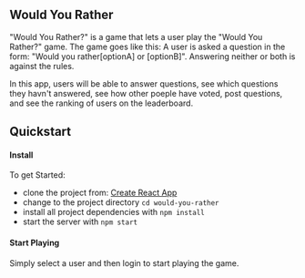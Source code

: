 ## Would You Rather 
"Would You Rather?" is a game that lets a user play the "Would You Rather?" game. The game goes like this: A user is asked a question in the form: "Would you rather[optionA] or [optionB]". Answering neither or both is against the rules.

In this app, users will be able to answer questions, see which questions they havn't answered, see how other poeple have voted, post questions, and see the ranking of users on the leaderboard.

## Quickstart
#### Install
To get Started:
* clone the project from: [Create React App](https://github.com/oahmaro/would-you-rather.git)
* change to the project directory `cd would-you-rather`
* install all project dependencies with `npm install`
* start the server with `npm start`

#### Start Playing
Simply select a user and then login to start playing the game.